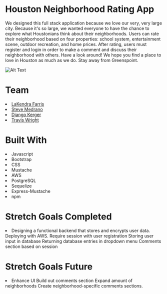 # Houston Neighborhood Rating App 

<p>We designed this full stack application because we love our very, very large city. Because it's so large, we wanted everyone to have the chance to explore what Houstonians think about their neighborhoods. Users can rate their neighborhood based on four properties: school system, entertainment scene, outdoor recreation, and home prices. After rating, users must register and login in order to make a comment and discuss their neighborhood with others. Have a look around! We hope you find a place to love in Houston as much as we do. Stay away from Greenspoint.</p>

![Alt Text](https://tenor.com/view/houston-city-texas-gif-9148514.gif)

# Team

<li><a href ="https://github.com/lakendrafarris">LaKendra Farris</a></li>
<li><a href ="https://github.com/sMedrano101">Steve Medrano</a></li>
<li><a href ="https://github.com/DjangoKerger">Django Kerger</a></li>
<li><a href ="https://github.com/sivart-wright">Travis Wright</a></li>
  
# Built With
<li>Javascript</li>
<li>Bootstrap</li>
<li>CSS</li>
<li>Mustache</li>
<li>AWS</li>
<li>PostgreSQL</li>
<li>Sequelize</li>
<li>Express-Mustache</li>
<li>npm</li>

# Stretch Goals Completed
<li>
Designing a functional backend that stores and encrypts user data.
Deploying with AWS.
Require session with user registration
Storing user input in database
Returning database entries in dropdown menu
Comments section based on session
</li>

# Stretch Goals Future
<li>
Enhance UI
Build out comments section
Expand amount of neighborhoods
Create neighborhood-specific comments sections.
</li>
